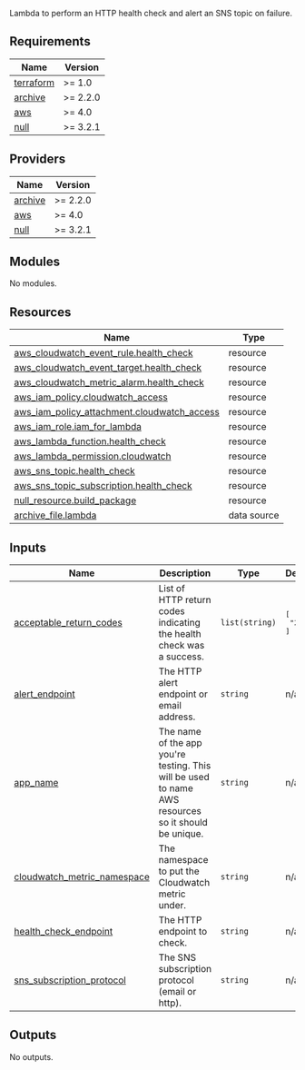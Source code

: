 Lambda to perform an HTTP health check and alert an SNS topic on failure.

<!-- BEGINNING OF PRE-COMMIT-TERRAFORM DOCS HOOK -->
## Requirements

| Name | Version |
|------|---------|
| <a name="requirement_terraform"></a> [terraform](#requirement\_terraform) | >= 1.0 |
| <a name="requirement_archive"></a> [archive](#requirement\_archive) | >= 2.2.0 |
| <a name="requirement_aws"></a> [aws](#requirement\_aws) | >= 4.0 |
| <a name="requirement_null"></a> [null](#requirement\_null) | >= 3.2.1 |

## Providers

| Name | Version |
|------|---------|
| <a name="provider_archive"></a> [archive](#provider\_archive) | >= 2.2.0 |
| <a name="provider_aws"></a> [aws](#provider\_aws) | >= 4.0 |
| <a name="provider_null"></a> [null](#provider\_null) | >= 3.2.1 |

## Modules

No modules.

## Resources

| Name | Type |
|------|------|
| [aws_cloudwatch_event_rule.health_check](https://registry.terraform.io/providers/hashicorp/aws/latest/docs/resources/cloudwatch_event_rule) | resource |
| [aws_cloudwatch_event_target.health_check](https://registry.terraform.io/providers/hashicorp/aws/latest/docs/resources/cloudwatch_event_target) | resource |
| [aws_cloudwatch_metric_alarm.health_check](https://registry.terraform.io/providers/hashicorp/aws/latest/docs/resources/cloudwatch_metric_alarm) | resource |
| [aws_iam_policy.cloudwatch_access](https://registry.terraform.io/providers/hashicorp/aws/latest/docs/resources/iam_policy) | resource |
| [aws_iam_policy_attachment.cloudwatch_access](https://registry.terraform.io/providers/hashicorp/aws/latest/docs/resources/iam_policy_attachment) | resource |
| [aws_iam_role.iam_for_lambda](https://registry.terraform.io/providers/hashicorp/aws/latest/docs/resources/iam_role) | resource |
| [aws_lambda_function.health_check](https://registry.terraform.io/providers/hashicorp/aws/latest/docs/resources/lambda_function) | resource |
| [aws_lambda_permission.cloudwatch](https://registry.terraform.io/providers/hashicorp/aws/latest/docs/resources/lambda_permission) | resource |
| [aws_sns_topic.health_check](https://registry.terraform.io/providers/hashicorp/aws/latest/docs/resources/sns_topic) | resource |
| [aws_sns_topic_subscription.health_check](https://registry.terraform.io/providers/hashicorp/aws/latest/docs/resources/sns_topic_subscription) | resource |
| [null_resource.build_package](https://registry.terraform.io/providers/hashicorp/null/latest/docs/resources/resource) | resource |
| [archive_file.lambda](https://registry.terraform.io/providers/hashicorp/archive/latest/docs/data-sources/file) | data source |

## Inputs

| Name | Description | Type | Default | Required |
|------|-------------|------|---------|:--------:|
| <a name="input_acceptable_return_codes"></a> [acceptable\_return\_codes](#input\_acceptable\_return\_codes) | List of HTTP return codes indicating the health check was a success. | `list(string)` | <pre>[<br>  "200"<br>]</pre> | no |
| <a name="input_alert_endpoint"></a> [alert\_endpoint](#input\_alert\_endpoint) | The HTTP alert endpoint or email address. | `string` | n/a | yes |
| <a name="input_app_name"></a> [app\_name](#input\_app\_name) | The name of the app you're testing. This will be used to name AWS resources so it should be unique. | `string` | n/a | yes |
| <a name="input_cloudwatch_metric_namespace"></a> [cloudwatch\_metric\_namespace](#input\_cloudwatch\_metric\_namespace) | The namespace to put the Cloudwatch metric under. | `string` | n/a | yes |
| <a name="input_health_check_endpoint"></a> [health\_check\_endpoint](#input\_health\_check\_endpoint) | The HTTP endpoint to check. | `string` | n/a | yes |
| <a name="input_sns_subscription_protocol"></a> [sns\_subscription\_protocol](#input\_sns\_subscription\_protocol) | The SNS subscription protocol (email or http). | `string` | n/a | yes |

## Outputs

No outputs.
<!-- END OF PRE-COMMIT-TERRAFORM DOCS HOOK -->
